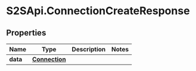 # S2SApi.ConnectionCreateResponse

## Properties

Name | Type | Description | Notes
------------ | ------------- | ------------- | -------------
**data** | [**Connection**](Connection.md) |  | 


